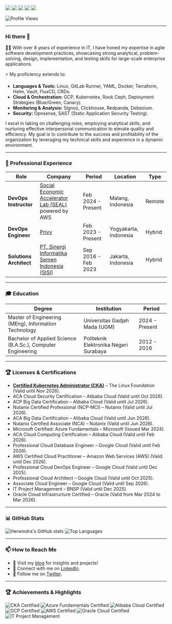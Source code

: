 <a href="https://herwinz.github.io"><img src="https://img.shields.io/static/v1?label=blog&message=herwinz.github.io&color=teal"></a>
<a href="https://www.linkedin.com/in/herwindra/"><img src="https://img.shields.io/static/v1?label=LinkedIn&message=profile&color=blue"></a>
<a href="https://twitter.com/herwindra"><img src="https://img.shields.io/twitter/follow/herwindra?style=social"></a>
<a href="https://github.com/herwinz"><img src="https://img.shields.io/github/followers/herwinz?label=Follow&style=social"></a>
<a href="https://github.com/herwinz"><img src="https://img.shields.io/github/stars/herwinz?style=social"></a>

![Profile Views](https://komarev.com/ghpvc/?username=herwinz&color=brightgreen)

---

### Hi there 👋

🧑‍💻 With over 8 years of experience in IT, I have honed my expertise in agile software development practices, showcasing strong analytical, problem-solving, design, implementation, and testing skills for large-scale enterprise applications.  

⚡ My proficiency extends to:  
- **Languages & Tools:** Linux, GitLab Runner, YAML, Docker, Terraform, Helm, Vault, FluxCD, CRDs.  
- **Cloud & Orchestration:** GCP, Kubernetes, Rook Ceph, Deployment Strategies (Blue/Green, Canary).  
- **Monitoring & Analysis:** Signoz, Clickhouse, Redpanda, Debezium.  
- **Security:** Opnsense, SAST (Static Application Security Testing).  

I excel in taking on challenging roles, employing analytical skills, and nurturing effective interpersonal communication to elevate quality and efficiency. My goal is to contribute to the success and profitability of the organization by leveraging my technical skills and experience in a dynamic environment.

---

### 🚀 Professional Experience

| Role                  | Company                                    | Period            | Location          | Type       |
|-----------------------|--------------------------------------------|-------------------|-------------------|------------|
| **DevOps Instructor** | [Social Economic Accelerator Lab (SEAL)](https://seal.or.id/) powered by AWS | Feb 2024 - Present | Malang, Indonesia | Remote     |
| **DevOps Engineer**   | [Privy](https://privy.id/)                | Feb 2023 - Present | Yogyakarta, Indonesia | Hybrid |
| **Solutions Architect** | [PT. Sinergi Informatika Semen Indonesia (SISI)](https://sisi.id/) | Sep 2016 - Feb 2023 | Jakarta, Indonesia | Hybrid |

---

### 🎓 Education

| Degree                          | Institution                               | Period         |
|---------------------------------|------------------------------------------|----------------|
| Master of Engineering (MEng), Information Technology | Universitas Gadjah Mada (UGM)  | 2024 - Present |
| Bachelor of Applied Science (B.A.Sc.), Computer Engineering | Politeknik Elektronika Negeri Surabaya | 2012 - 2016 |

---

### 🏆 Licenses & Certifications

- **[Certified Kubernetes Administrator (CKA)](https://training.linuxfoundation.org/certification/certified-kubernetes-administrator-cka/)** – The Linux Foundation (Valid until Nov 2026).  
- ACA Cloud Security Certification – Alibaba Cloud (Valid until Oct 2026).  
- ACP Big Data Certification – Alibaba Cloud (Valid until Jul 2026).  
- Nutanix Certified Professional (NCP-MCI) – Nutanix (Valid until Jul 2026).  
- ACA Big Data Certification – Alibaba Cloud (Valid until Jun 2026).  
- Nutanix Certified Associate (NCA) – Nutanix (Valid until Jun 2026).  
- Microsoft Certified: Azure Fundamentals – Microsoft (Issued Mar 2024).  
- ACA Cloud Computing Certification – Alibaba Cloud (Valid until Feb 2026).  
- Professional Cloud Database Engineer – Google Cloud (Valid until Feb 2026).  
- AWS Certified Cloud Practitioner – Amazon Web Services (AWS) (Valid until Dec 2026).  
- Professional Cloud DevOps Engineer – Google Cloud (Valid until Dec 2025).  
- Professional Cloud Architect – Google Cloud (Valid until Oct 2025).  
- Associate Cloud Engineer – Google Cloud (Valid until Sep 2026).  
- IT Project Management – BNSP (Valid until Dec 2025).  
- Oracle Cloud Infrastructure Certified – Oracle (Valid from Mar 2024 to Mar 2026).  

---

### 📊 GitHub Stats

![Herwindra's GitHub stats](https://github-readme-stats.vercel.app/api?username=herwinz&show_icons=true&theme=radical)
![Top Languages](https://github-readme-stats.vercel.app/api/top-langs/?username=herwinz&layout=compact&theme=radical)

---

### 📫 How to Reach Me

- 🌱 Visit my [blog](https://herwinz.github.io) for insights and projects!  
- 🌱 Connect with me on [LinkedIn](https://www.linkedin.com/in/herwindra/).  
- 🌱 Follow me on [Twitter](https://twitter.com/herwindra).

---

### 🏆 Achievements & Highlights

![CKA Certified](https://img.shields.io/badge/Certified-Kubernetes_Administrator-326CE5?style=flat-square&logo=kubernetes&logoColor=white)
![Azure Fundamentals Certified](https://img.shields.io/badge/Azure_Fundamentals-Microsoft-blue?style=flat-square&logo=microsoft)
![Alibaba Cloud Certified](https://img.shields.io/badge/Alibaba_Cloud-Certified-orange?style=flat-square&logo=alibaba-cloud)
![GCP Certified](https://img.shields.io/badge/Google_Cloud-Certified-yellow?style=flat-square&logo=google-cloud)
![AWS Certified](https://img.shields.io/badge/AWS_Cloud-Certified-orange?style=flat-square&logo=amazon-aws)
![Oracle Cloud Certified](https://img.shields.io/badge/Oracle_Cloud-Certified-red?style=flat-square&logo=oracle)
![IT Project Management](https://img.shields.io/badge/BNSP-IT_Project_Management-green?style=flat-square)
